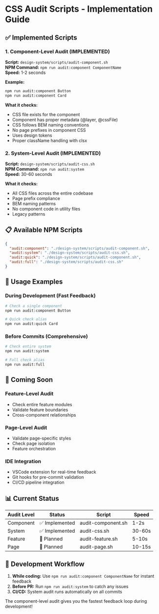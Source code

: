 # CSS Audit Scripts - Implementation Guide

## ✅ Implemented Scripts

### 1. Component-Level Audit (IMPLEMENTED)
**Script:** `design-system/scripts/audit-component.sh`  
**NPM Command:** `npm run audit:component ComponentName`  
**Speed:** 1-2 seconds  

**Example:**
```bash
npm run audit:component Button
npm run audit:component Card
```

**What it checks:**
- CSS file exists for the component
- Component has proper metadata (@layer, @cssFile)
- CSS follows BEM naming conventions
- No page prefixes in component CSS
- Uses design tokens
- Proper className handling with clsx

### 2. System-Level Audit (IMPLEMENTED)
**Script:** `design-system/scripts/audit-css.sh`  
**NPM Command:** `npm run audit:system`  
**Speed:** 30-60 seconds  

**What it checks:**
- All CSS files across the entire codebase
- Page prefix compliance
- BEM naming patterns
- No component code in utility files
- Legacy patterns

## 📋 Available NPM Scripts

```json
{
  "audit:component": "./design-system/scripts/audit-component.sh",
  "audit:system": "./design-system/scripts/audit-css.sh",
  "audit:quick": "./design-system/scripts/audit-component.sh",
  "audit:full": "./design-system/scripts/audit-css.sh"
}
```

## 🎯 Usage Examples

### During Development (Fast Feedback)
```bash
# Check a single component
npm run audit:component Button

# Quick check alias
npm run audit:quick Card
```

### Before Commits (Comprehensive)
```bash
# Check entire system
npm run audit:system

# Full check alias
npm run audit:full
```

## 🚀 Coming Soon

### Feature-Level Audit
- Check entire feature modules
- Validate feature boundaries
- Cross-component relationships

### Page-Level Audit  
- Validate page-specific styles
- Check page isolation
- Feature orchestration

### IDE Integration
- VSCode extension for real-time feedback
- Git hooks for pre-commit validation
- CI/CD pipeline integration

## 📊 Current Status

| Audit Level | Status | Script | Speed |
|------------|---------|---------|--------|
| Component | ✅ Implemented | audit-component.sh | 1-2s |
| System | ✅ Implemented | audit-css.sh | 30-60s |
| Feature | 🚧 Planned | audit-feature.sh | 5-10s |
| Page | 🚧 Planned | audit-page.sh | 10-15s |

## 🔧 Development Workflow

1. **While coding:** Use `npm run audit:component ComponentName` for instant feedback
2. **Before PR:** Run `npm run audit:system` to catch any issues
3. **CI/CD:** System audit runs automatically on all commits

The component-level audit gives you the fastest feedback loop during development!
